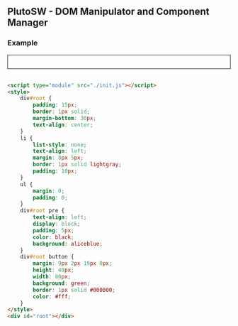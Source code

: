 ## PlutoSW -  DOM Manipulator and Component Manager


### Example
<script type="module" src="./init.js"></script>
<style>
    div#root {
        padding: 15px;
        border: 1px solid;
        margin-bottom: 30px;
        text-align: center;
    }

    li {
        list-style: none;
        text-align: left;
        margin: 8px 5px;
        border: 1px solid lightgray;
        padding: 10px;
    }

    ul {
        margin: 0;
        padding: 0;
    }

    div#root pre {
        text-align: left;
        display: block;
        padding: 5px;
        color: black;
        background: aliceblue;
    }

    div#root button {
        margin: 9px 2px 19px 0px;
        height: 40px;
        width: 80px;
        background: green;
        border: 1px solid #000000;
        color: #fff;
    }
</style>

<div id="root"></div>

```html
<script type="module" src="./init.js"></script>
<style>
    div#root {
        padding: 15px;
        border: 1px solid;
        margin-bottom: 30px;
        text-align: center;
    }
    li {
        list-style: none;
        text-align: left;
        margin: 8px 5px;
        border: 1px solid lightgray;
        padding: 10px;
    }
    ul {
        margin: 0;
        padding: 0;
    }
    div#root pre {
        text-align: left;
        display: block;
        padding: 5px;
        color: black;
        background: aliceblue;
    }
    div#root button {
        margin: 9px 2px 19px 0px;
        height: 40px;
        width: 80px;
        background: green;
        border: 1px solid #000000;
        color: #fff;
    }
</style>
<div id="root"></div>

```
